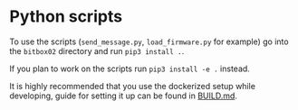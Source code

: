 # Python scripts

To use the scripts (`send_message.py`, `load_firmware.py` for example) go into the `bitbox02`
directory and run `pip3 install .`.

If you plan to work on the scripts run `pip3 install -e .` instead.

It is highly recommended that you use the dockerized setup while developing, guide for setting it up
can be found in [BUILD.md](../BUILD.md).